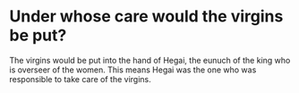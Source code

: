 # Under whose care would the virgins be put?

The virgins would be put into the hand of Hegai, the eunuch of the king who is overseer of the women. This means Hegai was the one who was responsible to take care of the virgins.
